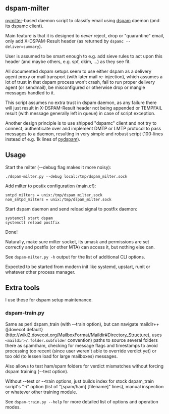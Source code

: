 dspam-milter
--------------------

[pymilter](http://www.bmsi.com/python/milter.html)-based daemon script to
classify email using [dspam](http://dspam.sourceforge.net/) daemon (and its
dspamc client).

Main feature is that it is designed to *never* reject, drop or "quarantine"
email, only add X-DSPAM-Result header (as returned by `dspamc --deliver=summary`).

User is assumed to be smart enough to e.g. add sieve rules to act upon this
header (and maybe others, e.g. spf, dkim, ...) as they see fit.

All documented dspam setups seem to use either dspam as a delivery agent proxy
or mail transport (with later mail re-injection), which assumes a lot of trust
in that dspam process won't crash, fail to run proper delivery agent (or
sendmail), be misconfigured or otherwise drop or mangle messages handled to it.

This script assumes no extra trust in dspam daemon, as any failure there will
just result in X-DSPAM-Result header not being appended or TEMPFAIL result (with
message generally left in queue) in case of script exception.

Another design principle is to use shipped "dspamc" client and not try to
connect, authenticate over and implement DMTP or LMTP protocol to pass messages
to a daemon, resulting in very simple and robust script (100-lines instead of
e.g. 1k lines of [pydspam](https://github.com/whyscream/pydspam)).


Usage
--------------------

Start the milter (--debug flag makes it more noisy):

	./dspam-milter.py --debug local:/tmp/dspam_milter.sock

Add milter to postix configuration (main.cf):

	smtpd_milters = unix:/tmp/dspam_milter.sock
	non_smtpd_milters = unix:/tmp/dspam_milter.sock

Start dspam daemon and send reload signal to postfix daemon:

	systemctl start dspam
	systemctl reload postfix

Done!

Naturally, make sure milter socket, its umask and permissions are set correctly
and postfix (or other MTA) can access it, but nothing else can.

See `dspam-milter.py -h` output for the list of additional CLI options.

Expected to be started from modern init like systemd, upstart, runit or whatever
other process manager.


Extra tools
--------------------

I use these for dspam setup maintenance.

### dspam-train.py

Same as perl dspam_train (with --train option), but can navigate maildir++
([dovecot default}(http://wiki2.dovecot.org/MailboxFormat/Maildir#Directory_Structure),
uses `<maildir>/.folder.subfolder` convention) paths to source several folders
there as spam/ham, checking for message flags and timestamps to avoid processing
too recent (since user weren't able to override verdict yet) or too old (to
lessen load for large mailboxes) messages.

Also allows to test ham/spam folders for verdict mismatches without forcing
dspam training (--test option).

Without --test or --train options, just builds index for stock dspam_train
script's "-i" option (list of "[spam/ham] [filename]" lines), manual inspection
or whatever other training module.

See `dspam-train.py --help` for more detailed list of options and operation
modes.
